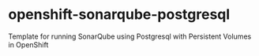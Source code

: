 # openshift-sonarqube-postgresql
Template for running SonarQube using Postgresql with Persistent Volumes in OpenShift
